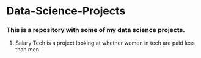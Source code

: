 # Data-Science-Projects
### This is a repository with some of my data science projects.

1. Salary Tech is a project looking at whether women in tech are paid less than men.
